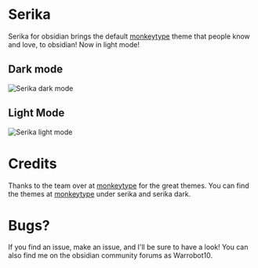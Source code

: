 # Serika
Serika for obsidian brings the default [monkeytype](monkeytype.com) theme that people know and love, to obsidian!
Now in light mode!
## Dark mode

![Serika dark mode](https://github.com/Warrobot10/Serika-for-obsidian/assets/132307750/c56d3a11-21d1-4e84-8223-f0801f2bae22)

## Light Mode

![Serika light mode](https://github.com/Warrobot10/Serika-for-obsidian/assets/132307750/795b8872-3c6f-44d8-b313-505d3b73f626)

# Credits
Thanks to the team over at [monkeytype](monkeytype.com) for the great themes.
You can find the themes at [monkeytype](monkeytype.com) under serika and serika dark.

# Bugs?
If you find an issue, make an issue, and I'll be sure to have a look!
You can also find me on the obsidian community forums as Warrobot10.
